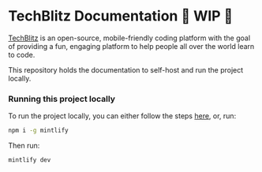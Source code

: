 # TechBlitz Documentation 🚧 WIP 🚧

[TechBlitz](https://techblitz.dev/) is an open-source, mobile-friendly coding platform with the goal of providing a fun, engaging platform to help people all over the world learn to code.

This repository holds the documentation to self-host and run the project locally.

### Running this project locally

To run the project locally, you can either follow the steps [here](https://mintlify.com/docs/quickstart#editing-locally-recommended-for-developers),
or, run:

```bash
npm i -g mintlify
```

Then run:

```bash
mintlify dev
```
